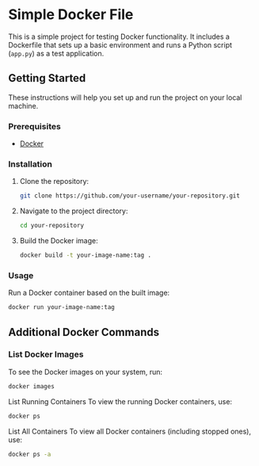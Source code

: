 # Simple Docker File

This is a simple project for testing Docker functionality. It includes a Dockerfile that sets up a basic environment and runs a Python script (`app.py`) as a test application.

## Getting Started

These instructions will help you set up and run the project on your local machine.

### Prerequisites

- [Docker](https://www.docker.com/get-started)

### Installation

1. Clone the repository:

    ```bash
    git clone https://github.com/your-username/your-repository.git
    ```

2. Navigate to the project directory:

    ```bash
    cd your-repository
    ```

3. Build the Docker image:

    ```bash
    docker build -t your-image-name:tag .
    ```

### Usage

Run a Docker container based on the built image:

```bash
docker run your-image-name:tag
```

## Additional Docker Commands

### List Docker Images

To see the Docker images on your system, run:

```bash
docker images
```

List Running Containers
To view the running Docker containers, use:

```bash
docker ps
```

List All Containers
To view all Docker containers (including stopped ones), use:

```bash
docker ps -a
```

